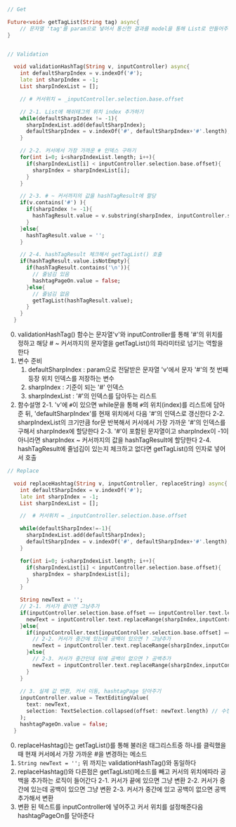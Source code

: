 ```dart
// Get

Future<void> getTagList(String tag) async{
    // 문자열 'tag'를 param으로 넣어서 통신한 결과를 model을 통해 List로 만들어주는 작업을 하고 List가 있다면 해쉬태그 페이지를 열어주는 역할을 한다
}
```

```dart

// Validation

  void validationHashTag(String v, inputController) async{
    int defaultSharpIndex = v.indexOf('#');
    late int sharpIndex = -1;
    List sharpIndexList = [];

    // # 커서위치 = _inputController.selection.base.offset

    // 2-1. List에 해쉬태그의 위치 index 추가하기
    while(defaultSharpIndex != -1){
      sharpIndexList.add(defaultSharpIndex);
      defaultSharpIndex = v.indexOf('#', defaultSharpIndex+'#'.length);
    }

    // 2-2. 커서에서 가장 가까운 # 인덱스 구하기
    for(int i=0; i<sharpIndexList.length; i++){
      if(sharpIndexList[i] < inputController.selection.base.offset){
        sharpIndex = sharpIndexList[i];
      }
    }

    // 2-3. # ~ 커서까지의 값을 hashTagResult에 할당
    if(v.contains('#') ){
      if(sharpIndex != -1){
        hashTagResult.value = v.substring(sharpIndex, inputController.selection.base.offset);
      }
    }else{
      hashTagResult.value = '';
    }

    // 2-4. hashTagResult 체크해서 getTagList() 호출
    if(hashTagResult.value.isNotEmpty){
      if(hashTagResult.contains('\n')){
        // 줄넘김 있음
        hashtagPageOn.value = false;
      }else{
        // 줄넘김 없음
        getTagList(hashTagResult.value);
      }
    }
  }
```
0. validationHashTag() 함수는 문자열'v'와 inputController를 통해 '#'의 위치를 정하고 해당 # ~ 커서까지의 문자열을 getTagList()의 파라미터로 넘기는 역할을 한다
1. 변수 준비
   1. defaultSharpIndex : param으로 전달받은 문자열 'v'에서 문자 '#'의 첫 번째 등장 위치 인덱스를 저장하는 변수
   2. sharpIndex : 기준이 되는 '#' 인덱스
   3. sharpIndexList : '#'의 인덱스를 담아두는 리스트
2. 함수설명
   2-1. 'v'에 `#`이 있으면 while문을 통해 `#`의 위치(index)를 리스트에 담아준 뒤, 'defaultSharpIndex'를 현재 위치에서 다음 '#'의 인덱스로 갱신한다
   2-2. sharpIndexList의 크기만큼 for문 반복해서 커서에서 가장 가까운 '#'의 인덱스를 구해서 sharpIndex에 할당한다
   2-3. '#'이 포함된 문자열이고 sharpIndex이 -1이 아니라면 sharpIndex ~ 커서까지의 값을 hashTagResult에 할당한다
   2-4. hashTagResult에 줄넘김이 있는지 체크하고 없다면 getTagList()의 인자로 넣어서 호출

```dart
// Replace 

  void replaceHashtag(String v, inputController, replaceString) async{
    int defaultSharpIndex = v.indexOf('#');
    late int sharpIndex = -1;
    List sharpIndexList = [];

    //  # 커서위치 = _inputController.selection.base.offset

    while(defaultSharpIndex!=-1){
      sharpIndexList.add(defaultSharpIndex);
      defaultSharpIndex = v.indexOf('#', defaultSharpIndex+'#'.length);
    }

    for(int i=0; i<sharpIndexList.length; i++){
      if(sharpIndexList[i] < inputController.selection.base.offset){
        sharpIndex = sharpIndexList[i];
      }
    }

    String newText = '';
    // 2-1. 커서가 끝이면 그냥추가
    if(inputController.selection.base.offset == inputController.text.length){
      newText = inputController.text.replaceRange(sharpIndex,inputController.selection.base.offset,replaceString);
    }else{
      if(inputController.text[inputController.selection.base.offset] == ' '){
        // 2-2. 커서가 중간에 있는데 공백이 있으면 ? 그냥추가
        newText = inputController.text.replaceRange(sharpIndex,inputController.selection.base.offset,replaceString);
      }else{
        // 2-3. 커서가 중간인데 뒤에 공백이 없으면 ? 공백추가
        newText = inputController.text.replaceRange(sharpIndex,inputController.selection.base.offset,replaceString+' ');
      }
    }
    
    // 3. 실제 값 변환, 커서 이동, hashtagPage 닫아주기
    inputController.value = TextEditingValue(
      text: newText,
      selection: TextSelection.collapsed(offset: newText.length) // 수정 후 커서 위치
    );
    hashtagPageOn.value = false;
  }
```
0. replaceHashtag()는 getTagList()를 통해 불러온 태그리스트중 하나를 클릭했을 때 현재 커서에서 가장 가까운 #을 변경하는 메소드
1. `String newText = '';` 위 까지는 validationHashTag()와 동일하다
2. replaceHashtag()와 다른점은 getTagList()메소드를 빼고 커서의 위치에따라 공백을 추가하는 로직이 들어간다
     2-1. 커서가 끝에 있으면 그냥 변환
     2-2. 커서가 중간에 있는데 공백이 있으면 그냥 변환
     2-3. 커서가 중간에 있고 공백이 없으면 공백 추가해서 변환 
3. 변환 된 텍스트를 inputController에 넣어주고 커서 위치를 설정해준다음 hashtagPageOn를 닫아준다